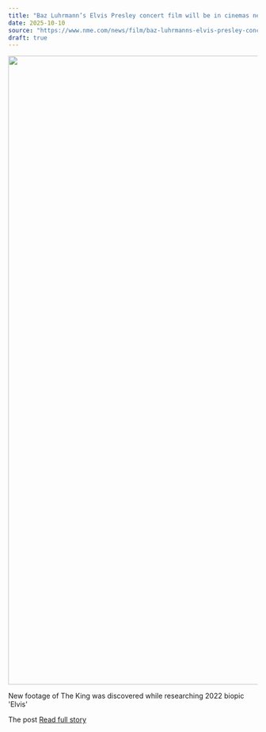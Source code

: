 ```yaml
---
title: "Baz Luhrmann’s Elvis Presley concert film will be in cinemas next year"
date: 2025-10-10
source: "https://www.nme.com/news/film/baz-luhrmanns-elvis-presley-concert-film-will-be-in-cinemas-next-year-3898456?utm_source=rss&utm_medium=rss&utm_campaign=baz-luhrmanns-elvis-presley-concert-film-will-be-in-cinemas-next-year"
draft: true
---
```


<p><img alt="" class="attachment-full size-full wp-post-image" height="1270" src="https://www.nme.com/wp-content/uploads/2025/10/Elvis-Vegas-Concert.jpg" width="2000" /></p>
<p>New footage of The King was discovered while researching 2022 biopic 'Elvis'</p>
<p>The post <a href="https://www.nme.com/n...

[Read full story](https://www.nme.com/news/film/baz-luhrmanns-elvis-presley-concert-film-will-be-in-cinemas-next-year-3898456?utm_source=rss&utm_medium=rss&utm_campaign=baz-luhrmanns-elvis-presley-concert-film-will-be-in-cinemas-next-year)
